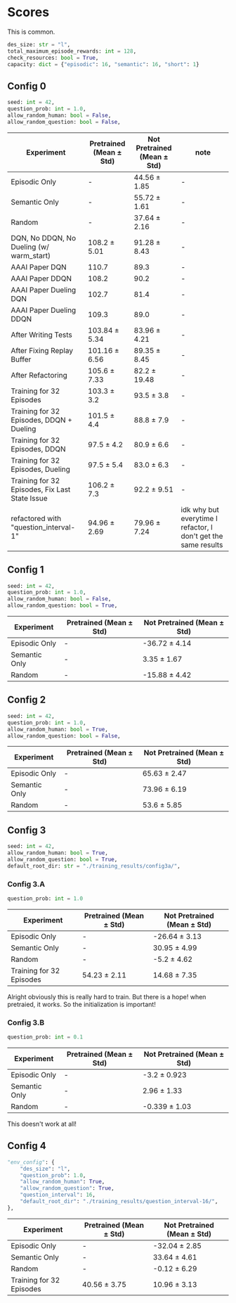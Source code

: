 # Scores

This is common.

```python
des_size: str = "l",
total_maximum_episode_rewards: int = 128,
check_resources: bool = True,
capacity: dict = {"episodic": 16, "semantic": 16, "short": 1}
```

## Config 0

```python
seed: int = 42,
question_prob: int = 1.0,
allow_random_human: bool = False,
allow_random_question: bool = False,
```

| Experiment                                     | Pretrained (Mean ± Std) | Not Pretrained (Mean ± Std) | note                                                           |
| ---------------------------------------------- | ----------------------- | --------------------------- | -------------------------------------------------------------- |
| Episodic Only                                  | -                       | 44.56 ± 1.85                | -                                                              |
| Semantic Only                                  | -                       | 55.72 ± 1.61                | -                                                              |
| Random                                         | -                       | 37.64 ± 2.16                | -                                                              |
| DQN, No DDQN, No Dueling (w/ warm_start)       | 108.2 ± 5.01            | 91.28 ± 8.43                | -                                                              |
| AAAI Paper DQN                                 | 110.7                   | 89.3                        | -                                                              |
| AAAI Paper DDQN                                | 108.2                   | 90.2                        | -                                                              |
| AAAI Paper Dueling DQN                         | 102.7                   | 81.4                        | -                                                              |
| AAAI Paper Dueling DDQN                        | 109.3                   | 89.0                        | -                                                              |
| After Writing Tests                            | 103.84 ± 5.34           | 83.96 ± 4.21                | -                                                              |
| After Fixing Replay Buffer                     | 101.16 ± 6.56           | 89.35 ± 8.45                | -                                                              |
| After Refactoring                              | 105.6 ± 7.33            | 82.2 ± 19.48                | -                                                              |
| Training for 32 Episodes                       | 103.3 ± 3.2             | 93.5 ± 3.8                  | -                                                              |
| Training for 32 Episodes, DDQN + Dueling       | 101.5 ± 4.4             | 88.8 ± 7.9                  | -                                                              |
| Training for 32 Episodes, DDQN                 | 97.5 ± 4.2              | 80.9 ± 6.6                  | -                                                              |
| Training for 32 Episodes, Dueling              | 97.5 ± 5.4              | 83.0 ± 6.3                  | -                                                              |
| Training for 32 Episodes, Fix Last State Issue | 106.2 ± 7.3             | 92.2 ± 9.51                 | -                                                              |
| refactored with "question_interval-1"          | 94.96 ± 2.69            | 79.96 ± 7.24                | idk why but everytime I refactor, I don't get the same results |

## Config 1

```python
seed: int = 42,
question_prob: int = 1.0,
allow_random_human: bool = False,
allow_random_question: bool = True,
```

| Experiment    | Pretrained (Mean ± Std) | Not Pretrained (Mean ± Std) |
| ------------- | ----------------------- | --------------------------- |
| Episodic Only | -                       | -36.72 ± 4.14               |
| Semantic Only | -                       | 3.35 ± 1.67                 |
| Random        | -                       | -15.88 ± 4.42               |

## Config 2

```python
seed: int = 42,
question_prob: int = 1.0,
allow_random_human: bool = True,
allow_random_question: bool = False,
```

| Experiment    | Pretrained (Mean ± Std) | Not Pretrained (Mean ± Std) |
| ------------- | ----------------------- | --------------------------- |
| Episodic Only | -                       | 65.63 ± 2.47                |
| Semantic Only | -                       | 73.96 ± 6.19                |
| Random        | -                       | 53.6 ± 5.85                 |

## Config 3

```python
seed: int = 42,
allow_random_human: bool = True,
allow_random_question: bool = True,
default_root_dir: str = "./training_results/config3a/",
```

### Config 3.A

```python
question_prob: int = 1.0
```

| Experiment               | Pretrained (Mean ± Std) | Not Pretrained (Mean ± Std) |
| ------------------------ | ----------------------- | --------------------------- |
| Episodic Only            | -                       | -26.64 ± 3.13               |
| Semantic Only            | -                       | 30.95 ± 4.99                |
| Random                   | -                       | -5.2 ± 4.62                 |
| Training for 32 Episodes | 54.23 ± 2.11            | 14.68 ± 7.35                |

Alright obviously this is really hard to train.
But there is a hope! when pretraied, it works. So the initialization is important!

### Config 3.B

```python
question_prob: int = 0.1
```

| Experiment    | Pretrained (Mean ± Std) | Not Pretrained (Mean ± Std) |
| ------------- | ----------------------- | --------------------------- |
| Episodic Only | -                       | -3.2 ± 0.923                |
| Semantic Only | -                       | 2.96 ± 1.33                 |
| Random        | -                       | -0.339 ± 1.03               |

This doesn't work at all!

## Config 4

```python
"env_config": {
    "des_size": "l",
    "question_prob": 1.0,
    "allow_random_human": True,
    "allow_random_question": True,
    "question_interval": 16,
    "default_root_dir": "./training_results/question_interval-16/",
},
```

| Experiment               | Pretrained (Mean ± Std) | Not Pretrained (Mean ± Std) |
| ------------------------ | ----------------------- | --------------------------- |
| Episodic Only            | -                       | -32.04 ± 2.85               |
| Semantic Only            | -                       | 33.64 ± 4.61                |
| Random                   | -                       | -0.12 ± 6.29                |
| Training for 32 Episodes | 40.56 ± 3.75            | 10.96 ± 3.13                |
